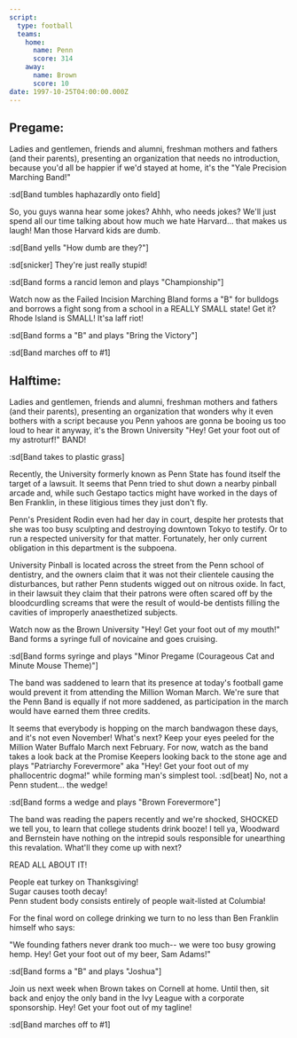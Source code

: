 ```yaml
---
script:
  type: football
  teams:
    home:
      name: Penn
      score: 314
    away:
      name: Brown
      score: 10
date: 1997-10-25T04:00:00.000Z
---
```


## Pregame:

Ladies and gentlemen, friends and alumni, freshman mothers and fathers (and their parents), presenting an organization that needs no introduction, because you'd all be happier if we'd stayed at home, it's the "Yale Precision Marching Band!"

:sd[Band tumbles haphazardly onto field]

So, you guys wanna hear some jokes? Ahhh, who needs jokes? We'll just spend all our time talking about how much we hate Harvard... that makes us laugh! Man those Harvard kids are dumb.

:sd[Band yells "How dumb are they?"]

:sd[snicker] They're just really stupid!

:sd[Band forms a rancid lemon and plays "Championship"]

Watch now as the Failed Incision Marching Bland forms a "B" for bulldogs and borrows a fight song from a school in a REALLY SMALL state! Get it? Rhode Island is SMALL! It'sa laff riot!

:sd[Band forms a "B" and plays "Bring the Victory"]

:sd[Band marches off to #1]

## Halftime:

Ladies and gentlemen, friends and alumni, freshman mothers and fathers (and their parents), presenting an organization that wonders why it even bothers with a script because you Penn yahoos are gonna be booing us too loud to hear it anyway, it's the Brown University "Hey! Get your foot out of my astroturf!" BAND!

:sd[Band takes to plastic grass]

Recently, the University formerly known as Penn State has found itself the target of a lawsuit. It seems that Penn tried to shut down a nearby pinball arcade and, while such Gestapo tactics might have worked in the days of Ben Franklin, in these litigious times they just don't fly.

Penn's President Rodin even had her day in court, despite her protests that she was too busy sculpting and destroying downtown Tokyo to testify. Or to run a respected university for that matter. Fortunately, her only current obligation in this department is the subpoena.

University Pinball is located across the street from the Penn school of dentistry, and the owners claim that it was not their clientele causing the disturbances, but rather Penn students wigged out on nitrous oxide. In fact, in their lawsuit they claim that their patrons were often scared off by the bloodcurdling screams that were the result of would-be dentists filling the cavities of improperly anaesthetized subjects.

Watch now as the Brown University "Hey! Get your foot out of my mouth!" Band forms a syringe full of novicaine and goes cruising.

:sd[Band forms syringe and plays "Minor Pregame (Courageous Cat and Minute Mouse Theme)"]

The band was saddened to learn that its presence at today's football game would prevent it from attending the Million Woman March. We're sure that the Penn Band is equally if not more saddened, as participation in the march would have earned them three credits.

It seems that everybody is hopping on the march bandwagon these days, and it's not even November! What's next? Keep your eyes peeled for the Million Water Buffalo March next February. For now, watch as the band takes a look back at the Promise Keepers looking back to the stone age and plays "Patriarchy Forevermore" aka "Hey! Get your foot out of my phallocentric dogma!" while forming man's simplest tool. :sd[beat] No, not a Penn student... the wedge!

:sd[Band forms a wedge and plays "Brown Forevermore"]

The band was reading the papers recently and we're shocked, SHOCKED we tell you, to learn that college students drink booze! I tell ya, Woodward and Bernstein have nothing on the intrepid souls responsible for unearthing this revalation. What'll they come up with next?

READ ALL ABOUT IT!

People eat turkey on Thanksgiving! <br> Sugar causes tooth decay! <br> Penn student body consists entirely of people wait-listed at Columbia!

For the final word on college drinking we turn to no less than Ben Franklin himself who says:

"We founding fathers never drank too much-- we were too busy growing hemp. Hey! Get your foot out of my beer, Sam Adams!"

:sd[Band forms a "B" and plays "Joshua"]

Join us next week when Brown takes on Cornell at home. Until then, sit back and enjoy the only band in the Ivy League with a corporate sponsorship. Hey! Get your foot out of my tagline!

:sd[Band marches off to #1]
